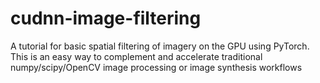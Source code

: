 # cudnn-image-filtering
A tutorial for basic spatial filtering of imagery on the GPU using PyTorch. This is an easy way to complement and accelerate traditional numpy/scipy/OpenCV image processing or image synthesis workflows
